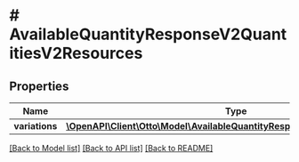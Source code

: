 # # AvailableQuantityResponseV2QuantitiesV2Resources

## Properties

Name | Type | Description | Notes
------------ | ------------- | ------------- | -------------
**variations** | [**\OpenAPI\Client\Otto\Model\AvailableQuantityResponseDTOV2QuantitiesV2[]**](AvailableQuantityResponseDTOV2QuantitiesV2.md) |  |

[[Back to Model list]](../../README.md#models) [[Back to API list]](../../README.md#endpoints) [[Back to README]](../../README.md)
